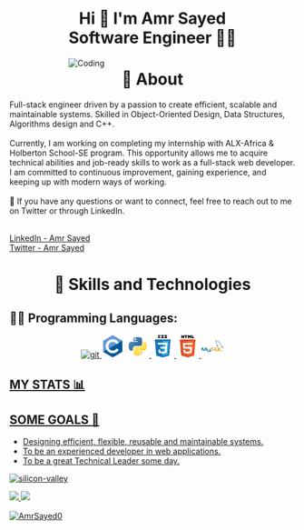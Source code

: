 <h1 align="center">Hi 👋 I'm Amr Sayed <br> Software Engineer 👨‍🔬 </h1>
<img align="right" alt="Coding" width="400" src="https://cdn.dribbble.com/users/1059583/screenshots/4171367/coding-freak.gif">

<h1 align="center"> 🌠 About </h1>
<p>
Full-stack engineer driven by a passion to create efficient, scalable and maintainable systems. Skilled in Object-Oriented Design, Data Structures, Algorithms design and C++.<br><br>
Currently, I am working on completing my internship with ALX-Africa & Holberton School-SE program. This opportunity allows me to acquire technical abilities and job-ready skills to work as a full-stack web developer. I am committed to continuous improvement, gaining experience, and keeping up with modern ways of working.<br><br>
💬 If you have any questions or want to connect, feel free to reach out to me on Twitter or through LinkedIn.<br><br>
</p>

[LinkedIn - Amr Sayed](https://www.linkedin.com/in/amr-sayed8/)<br>
[Twitter - Amr Sayed](https://twitter.com/amrsayed28)

<h1 align="center"> 🔬 Skills and Technologies  </h1>

## 👨‍💻 Programming Languages:

<p align="center">
 <a href="https://git-scm.com/" target="_blank" rel="noreferrer"> <img src="https://www.vectorlogo.zone/logos/git-scm/git-scm-icon.svg" alt="git" width="40" height="40"/> </a>
<img src="https://raw.githubusercontent.com/devicons/devicon/master/icons/c/c-original.svg" alt="c" width="40" height="40"/> </a> <a href="https://www.w3schools.com/cpp/" target="_blank" rel="noreferrer">
<img src="https://raw.githubusercontent.com/devicons/devicon/master/icons/python/python-original.svg" alt="python" width="40" height="40"/> </a> <a href="https://www.w3schools.com/css/" target="_blank" rel="noreferrer"> 
<img src="https://raw.githubusercontent.com/devicons/devicon/master/icons/css3/css3-original-wordmark.svg" alt="css3" width="40" height="40"/> </a> <a href="https://www.w3.org/html/" target="_blank" rel="noreferrer"> 
<img src="https://raw.githubusercontent.com/devicons/devicon/master/icons/html5/html5-original-wordmark.svg" alt="html5" width="40" height="40"/> </a> <a href="https://www.mysql.com/" target="_blank" rel="noreferrer"> 
<img src="https://raw.githubusercontent.com/devicons/devicon/master/icons/mysql/mysql-original-wordmark.svg" alt="mysql" width="40" height="40"/> </a> <a href="https://opencv.org/" target="_blank" rel="noreferrer">
  </p>

## MY STATS 📊

## SOME GOALS 🤖

- Designing efficient, flexible, reusable and maintainable systems.
- To be an experienced developer in web applications.
- To be a great Technical Leader some day.

![silicon-valley](https://user-images.githubusercontent.com/51681675/199342166-8f40d32f-a581-45a8-95d9-f764b356b8ed.gif)

![](https://github-readme-stats.vercel.app/api?username=AmrSayed0) ![](https://github-readme-stats.vercel.app/api/top-langs/?username=AmrSayed0)

<p><img align="center" src="https://github-readme-streak-stats.herokuapp.com/?user=AmrSayed0&" alt="AmrSayed0" /></p>
